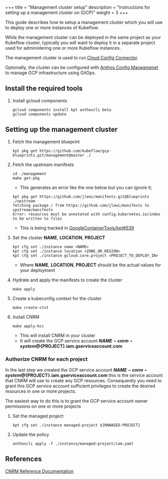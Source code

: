 +++
title = "Management cluster setup"
description = "Instructions for setting up a management cluster on (GCP)"
weight = 3
+++

This guide describes how to setup a management cluster which you will use to deploy one or more instances of Kubeflow.

While the management cluster can be deployed in the same project as your Kubeflow cluster, typically you will want to deploy
it in a separate project used for administering one or more Kubeflow instances.

The management cluster is used to run [Cloud Config Connector](https://cloud.google.com/config-connector/docs/overview).

Optionally, the cluster can be configured with [Anthos Config Managmenet](https://cloud.google.com/anthos-config-management/docs) 
to manage GCP infrastructure using GitOps.

## Install the required tools

1. Install gcloud components

   ```
   gcloud components install kpt anthoscli beta
   gcloud components update
   ```

## Setting up the management cluster


1. Fetch the management blueprint

   ```
   kpt pkg get https://github.com/kubeflow/gcp-blueprints.git/management@master ./
   ```

1. Fetch the upstream manifests

   ```
   cd ./management
   make get-pkg
   ```

   * This generates an error like the one below but you can ignore it;

    ```  
    kpt pkg get https://github.com/jlewi/manifests.git@blueprints ./upstream
    fetching package / from https://github.com/jlewi/manifests to upstream/manifests
    Error: resources must be annotated with config.kubernetes.io/index to be written to files    
    ```
  
    * This is being tracked in [GoogleContainerTools/kpt#539](https://github.com/GoogleContainerTools/kpt/issues/539) 

1. Set the cluster **NAME**, **LOCATION**, **PROJECT**

   ```  
   kpt cfg set ./instance name <NAME>
   kpt cfg set ./instance location <ZONE_OR_REGION>
   kpt cfg set ./instance gcloud.core.project <PROJECT_TO_DEPLOY_IN>
   ```
   * Where **NAME**, **LOCATION**, **PROJECT** should be the actual values for your deployment

1. Hydrate and apply the manifests to create the cluster

   ```
   make apply
   ```

1. Create a kubeconfig context for the cluster

   ```
   make create-ctxt
   ```

1. Install CNRM

   ```
   make apply-kcc
   ```

   * This will install CNRM in your cluster
   * It will create the GCP service account **${NAME}-cnrm-system@${PROJECT}.iam.gserviceaccount.com**

### Authorize CNRM for each project

In the last step we created the GCP service account **${NAME}-cnrm-system@${PROJECT}.iam.gserviceaccount.com**
this is the service account that CNRM will use to create any GCP resources. Consequently
you need to grant this GCP service account sufficient privileges to create the desired
resources in one or more projects. 

The easiest way to do this is to grant the GCP service account owner permissions on one or more projects

1. Set the managed project

   ```
   kpt cfg set ./instance managed-project ${MANAGED-PROJECT}
   ```

1. Update the policy

   ```
   anthoscli apply -f ./instance/managed-project/iam.yaml 
   ```

## References

[CNRM Reference Documentation](https://cloud.google.com/config-connector/docs/reference/resources) 
